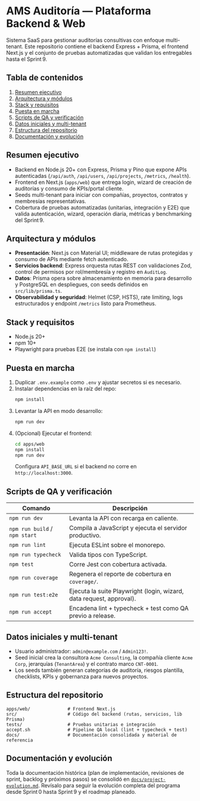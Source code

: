 # AMS Auditoría — Plataforma Backend & Web

Sistema SaaS para gestionar auditorías consultivas con enfoque multi-tenant. Este repositorio contiene el backend Express + Prisma, el frontend Next.js y el conjunto de pruebas automatizadas que validan los entregables hasta el Sprint 9.

## Tabla de contenidos
1. [Resumen ejecutivo](#resumen-ejecutivo)
2. [Arquitectura y módulos](#arquitectura-y-módulos)
3. [Stack y requisitos](#stack-y-requisitos)
4. [Puesta en marcha](#puesta-en-marcha)
5. [Scripts de QA y verificación](#scripts-de-qa-y-verificación)
6. [Datos iniciales y multi-tenant](#datos-iniciales-y-multi-tenant)
7. [Estructura del repositorio](#estructura-del-repositorio)
8. [Documentación y evolución](#documentación-y-evolución)

## Resumen ejecutivo
- Backend en Node.js 20+ con Express, Prisma y Pino que expone APIs autenticadas (`/api/auth`, `/api/users`, `/api/projects`, `/metrics`, `/health`).
- Frontend en Next.js (`apps/web`) que entrega login, wizard de creación de auditorías y consumo de KPIs/portal cliente.
- Seeds multi-tenant para iniciar con compañías, proyectos, contratos y membresías representativas.
- Cobertura de pruebas automatizadas (unitarias, integración y E2E) que valida autenticación, wizard, operación diaria, métricas y benchmarking del Sprint 9.

## Arquitectura y módulos
- **Presentación**: Next.js con Material UI; middleware de rutas protegidas y consumo de APIs mediante fetch autenticado.
- **Servicios backend**: Express orquesta rutas REST con validaciones Zod, control de permisos por rol/membresía y registro en `AuditLog`.
- **Datos**: Prisma opera sobre almacenamiento en memoria para desarrollo y PostgreSQL en despliegues, con seeds definidos en `src/lib/prisma.ts`.
- **Observabilidad y seguridad**: Helmet (CSP, HSTS), rate limiting, logs estructurados y endpoint `/metrics` listo para Prometheus.

## Stack y requisitos
- Node.js 20+
- npm 10+
- Playwright para pruebas E2E (se instala con `npm install`)

## Puesta en marcha
1. Duplicar `.env.example` como `.env` y ajustar secretos si es necesario.
2. Instalar dependencias en la raíz del repo:
   ```bash
   npm install
   ```
3. Levantar la API en modo desarrollo:
   ```bash
   npm run dev
   ```
4. (Opcional) Ejecutar el frontend:
   ```bash
   cd apps/web
   npm install
   npm run dev
   ```
   Configura `API_BASE_URL` si el backend no corre en `http://localhost:3000`.

## Scripts de QA y verificación
| Comando | Descripción |
| --- | --- |
| `npm run dev` | Levanta la API con recarga en caliente. |
| `npm run build` / `npm start` | Compila a JavaScript y ejecuta el servidor productivo. |
| `npm run lint` | Ejecuta ESLint sobre el monorepo. |
| `npm run typecheck` | Valida tipos con TypeScript. |
| `npm test` | Corre Jest con cobertura activada. |
| `npm run coverage` | Regenera el reporte de cobertura en `coverage/`. |
| `npm run test:e2e` | Ejecuta la suite Playwright (login, wizard, data request, approval). |
| `npm run accept` | Encadena lint + typecheck + test como QA previo a release. |

## Datos iniciales y multi-tenant
- Usuario administrador: `admin@example.com` / `Admin123!`.
- Seed inicial crea la consultora `Acme Consulting`, la compañía cliente `Acme Corp`, jerarquías (`TenantArea`) y el contrato marco `CNT-0001`.
- Los seeds también generan categorías de auditoría, riesgos plantilla, checklists, KPIs y gobernanza para nuevos proyectos.

## Estructura del repositorio
```
apps/web/              # Frontend Next.js
src/                   # Código del backend (rutas, servicios, lib Prisma)
tests/                 # Pruebas unitarias e integración
accept.sh              # Pipeline QA local (lint + typecheck + test)
docs/                  # Documentación consolidada y material de referencia
```

## Documentación y evolución
Toda la documentación histórica (plan de implementación, revisiones de sprint, backlog y próximos pasos) se consolidó en [`docs/project-evolution.md`](docs/project-evolution.md). Revísalo para seguir la evolución completa del programa desde Sprint 0 hasta Sprint 9 y el roadmap planeado.
